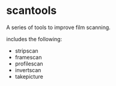 # scantools

A series of tools to improve film scanning.

includes the following:

- stripscan
- framescan
- profilescan
- invertscan
- takepicture

